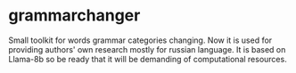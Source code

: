 # grammarchanger
Small toolkit for words grammar categories changing. Now it is used for providing authors' own research mostly for russian language. It is based on Llama-8b so be ready that it will be demanding of computational resources. 
